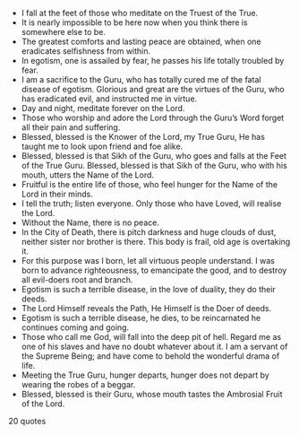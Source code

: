  - I fall at the feet of those who meditate on the Truest of the True.
 - It is nearly impossible to be here now when you think there is somewhere else to be.
 - The greatest comforts and lasting peace are obtained, when one eradicates selfishness from within.
 - In egotism, one is assailed by fear, he passes his life totally troubled by fear.
 - I am a sacrifice to the Guru, who has totally cured me of the fatal disease of egotism. Glorious and great are the virtues of the Guru, who has eradicated evil, and instructed me in virtue.
 - Day and night, meditate forever on the Lord.
 - Those who worship and adore the Lord through the Guru’s Word forget all their pain and suffering.
 - Blessed, blessed is the Knower of the Lord, my True Guru, He has taught me to look upon friend and foe alike.
 - Blessed, blessed is that Sikh of the Guru, who goes and falls at the Feet of the True Guru. Blessed, blessed is that Sikh of the Guru, who with his mouth, utters the Name of the Lord.
 - Fruitful is the entire life of those, who feel hunger for the Name of the Lord in their minds.
 - I tell the truth; listen everyone. Only those who have Loved, will realise the Lord.
 - Without the Name, there is no peace.
 - In the City of Death, there is pitch darkness and huge clouds of dust, neither sister nor brother is there. This body is frail, old age is overtaking it.
 - For this purpose was I born, let all virtuous people understand. I was born to advance righteousness, to emancipate the good, and to destroy all evil-doers root and branch.
 - Egotism is such a terrible disease, in the love of duality, they do their deeds.
 - The Lord Himself reveals the Path, He Himself is the Doer of deeds.
 - Egotism is such a terrible disease, he dies, to be reincarnated he continues coming and going.
 - Those who call me God, will fall into the deep pit of hell. Regard me as one of his slaves and have no doubt whatever about it. I am a servant of the Supreme Being; and have come to behold the wonderful drama of life.
 - Meeting the True Guru, hunger departs, hunger does not depart by wearing the robes of a beggar.
 - Blessed, blessed is their Guru, whose mouth tastes the Ambrosial Fruit of the Lord.

20 quotes